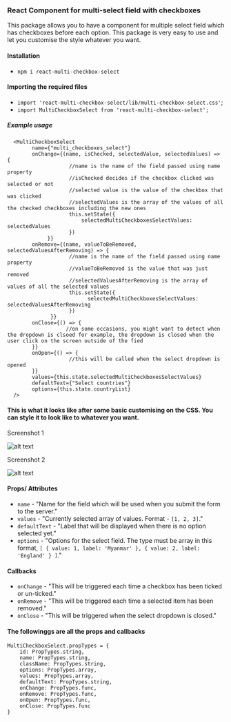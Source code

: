 ### React Component for multi-select field with checkboxes

This package allows you to have a component for multiple select field which has checkboxes before each option. This package is very easy to use and let you customise the style whatever you want.

#### Installation
- `npm i react-multi-checkbox-select`

#### Importing the required files
- `import 'react-multi-checkbox-select/lib/multi-checkbox-select.css'`;
- `import MultiCheckboxSelect from 'react-multi-checkbox-select';`

##### Example usage

      <MultiCheckboxSelect
            name={"multi_checkboxes_select"}
            onChange={(name, isChecked, selectedValue, selectedValues) => {     
                        //name is the name of the field passed using name property
                        //isChecked decides if the checkbox clicked was selected or not
                        //selected value is the value of the checkbox that was clicked
                        //selectedValues is the array of the values of all the checked checkboxes including the new ones
                        this.setState({
                            selectedMultiCheckboxesSelectValues: selectedValues
                        })
                 }}
            onRemove={(name, valueToBeRemoved, selectedValuesAfterRemoving) => {
                        //name is the name of the field passed using name property
                        //valueToBeRemoved is the value that was just removed
                        //selectedValuesAfterRemoving is the array of values of all the selected values
                        this.setState({
                              selectedMultiCheckboxesSelectValues: selectedValuesAfterRemoving
                        })
                  }}
            onClose={() => {
                       //on some occasions, you might want to detect when the dropdown is clsoed for example, the dropdown is closed when the user click on the screen outside of the fied
            }}
            onOpen={() => {
                        //this will be called when the select dropdown is opened
            }}
            values={this.state.selectedMultiCheckboxesSelectValues}
            defaultText={"Select countries"}
            options={this.state.countryList}
      />
      
#### This is what it looks like after some basic customising on the CSS. You can style it to look like to whatever you want.
Screenshot 1

![alt text](https://i.ibb.co/xMP23gD/select-1.jpg)

Screenshot 2

![alt text](https://i.ibb.co/59X6ZSc/select-2.jpg)
    
      
#### Props/ Attributes

- `name` - "Name for the field which will be used when you submit the form to the server."
- `values` - "Currently selected array of values. Format - `[1, 2, 3]`."
- `defaultText` - "Label that will be displayed when there is no option selected yet."
- `options` - "Options for the select field. The type must be array in this format, `[ { value: 1, label: 'Myanmar' }, { value: 2, label: 'England' } ]`."


#### Callbacks
- `onChange` - "This will be triggered each time a checkbox has been ticked or un-ticked."
- `onRemove` - "This will be triggered each time a selected item has been removed."
- `onClose` - "This will be triggered when the select dropdown is closed."

#### The followinggs are all the props and callbacks

    MultiCheckboxSelect.propTypes = {
        id: PropTypes.string,
        name: PropTypes.string,
        className: PropTypes.string,
        options: PropTypes.array,
        values: PropTypes.array,
        defaultText: PropTypes.string,
        onChange: PropTypes.func,
        onRemove: PropTypes.func,
        onOpen: PropTypes.func,
        onClose: PropTypes.func
    }
